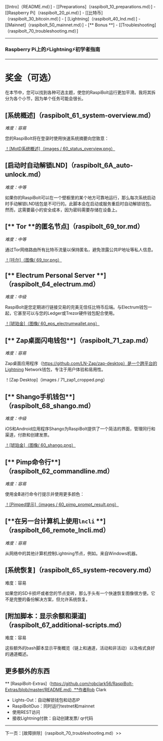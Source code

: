 [[Intro]（README.md）]  -  [[Preparations]（raspibolt_10_preparations.md）]  -  [[Raspberry Pi]（raspibolt_20_pi.md）]  -  [[比特币]（raspibolt_30_bitcoin.md）]  -  [ [Lightning]（raspibolt_40_lnd.md）]  -  [[Mainnet]（raspibolt_50_mainnet.md）]  -  [** Bonus **]  -  [[Troubleshooting]（raspibolt_70_troubleshooting.md）]

------

### Raspberry Pi上的️⚡Lightning️⚡初学者指南

------

# 奖金（可选）

在本节中，您可以找到各种可选主题，使您的RaspiBolt运行更加平滑。我将其拆分为各个小节，因为单个任务可能会很长。

## [**系统概述**]（raspibolt_61_system-overview.md）

*难度：容易*

您的RaspiBolt将在登录时使用快速系统摘要向您致意：

[！[MotD系统概述]（images / 60_status_overview.png）](raspibolt_61_system-overview.md)

## [启动时自动解锁LND]（raspibolt_6A_auto-unlock.md）

*难度：中等*

如果你的RaspiBolt可以在一个壁橱里的某个地方可靠地运行，那么每次系统启动时手动解锁LND钱包是不可行的。此脚本会在启动或服务重启时自动解锁钱包。然而，这需要最小的安全成本，因为密码需要存储在设备上。

## [** Tor **的匿名节点]（raspibolt_69_tor.md）

*难度：中等*

通过Tor网络路由所有比特币流量以保持匿名，避免泄露公共IP地址等私人信息。

[！[托尔]（图像/ 69_tor.png）](raspibolt_69_tor.md)

## [** Electrum Personal Server **]（raspibolt_64_electrum.md）

*难度：中级*

RaspiBolt是您定期进行链接交易的完美无信任比特币后端。与Electrum钱包一起，它甚至可以与您的Ledger或Trezor硬件钱包配合使用。

[！[琥珀金]（图像/ 60_eps_electrumwallet.png）](raspibolt_64_electrum.md)

## [** Zap桌面闪电钱包**]（raspibolt_71_zap.md）

*难度：容易*

Zap桌面应用程序（https://github.com/LN-Zap/zap-desktop）是一个跨平台的Lightning Network钱包，专注于用户体验和易用性。

！[Zap Desktop]（images / 71_zap1_cropped.png）

## [** Shango手机钱包**]（raspibolt_68_shango.md）

*难度：中级*

iOS和Android应用程序Shango为RaspiBolt提供了一个简洁的界面，管理同行和渠道，付款和创建发票。

[！[琥珀金]（图像/ 60_shango.png）](raspibolt_68_shango.md)

## [** Pimp命令行**]（raspibolt_62_commandline.md）

*难度：容易*

使用金฿进行命令行提示并使用更多颜色：

[！[Pimped提示]（images / 60_pimp_prompt_result.png）](raspibolt_62_commandline.md)

## [**在另一台计算机上使用`lncli` **]（raspibolt_66_remote_lncli.md）

*难度：容易*

从网络中的其他计算机控制Lightning节点，例如。来自Windows机器。

## [**系统恢复**]（raspibolt_65_system-recovery.md）

难度：容易

如果您的SD卡损坏或者您的节点变砖，那么手头有一个快速恢复图像很方便。它不是完整的备份解决方案，但允许系统恢复。

## [附加脚本：显示余额和渠道]（raspibolt_67_additional-scripts.md）

难度：容易

这些额外的bash脚本显示平衡概览（链上和通道，活动和非活动）以及格式良好的通道概述。

## 更多额外的东西

** [RaspiBolt-Extras]（https://github.com/robclark56/RaspiBolt-Extras/blob/master/README.md）**作者Rob Clark
* Lights-Out：自动解锁钱包和动态IP
* RaspiBoltDuo：同时运行testnet和mainnet
* 使用REST访问
* 接收Lightning付款：自动创建发票/ qr代码

------

下一页：[故障排除]（raspibolt_70_troubleshooting.md）>>
